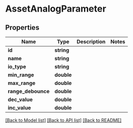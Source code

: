 # AssetAnalogParameter

## Properties
Name | Type | Description | Notes
------------ | ------------- | ------------- | -------------
**id** | **string** |  | 
**name** | **string** |  | 
**io_type** | **string** |  | 
**min_range** | **double** |  | 
**max_range** | **double** |  | 
**range_debounce** | **double** |  | 
**dec_value** | **double** |  | 
**inc_value** | **double** |  | 

[[Back to Model list]](../README.md#documentation-for-models) [[Back to API list]](../README.md#documentation-for-api-endpoints) [[Back to README]](../README.md)


